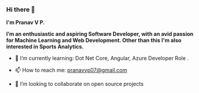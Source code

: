 ### Hi there 👋
**I'm Pranav V P.**

**I’m an enthusiastic and aspiring Software Developer, with an avid passion for Machine Learning and Web Development. Other than this I'm also interested in Sports Analytics.**

- 🌱 I’m currently learning: Dot Net Core, Angular, Azure Developer Role . 

- 📫 How to reach me: pranavvp07@gmail.com

- 👯 I’m looking to collaborate on open source projects

<!--
**pranavvp10/pranavvp10** is a ✨ _special_ ✨ repository because its `README.md` (this file) appears on your GitHub profile.

Here are some ideas to get you started:

- 🔭 I’m currently working on ...
- 🌱 I’m currently learning ...
- 👯 I’m looking to collaborate on ...
- 🤔 I’m looking for help with ...
- 💬 Ask me about ...
- 📫 How to reach me: ...
- 😄 Pronouns: ...
- ⚡ Fun fact: ...
-->
